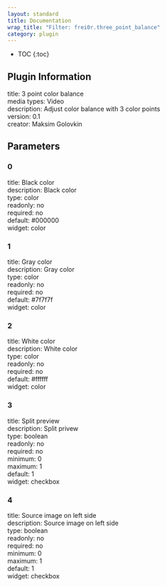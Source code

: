 ```yaml
---
layout: standard
title: Documentation
wrap_title: "Filter: frei0r.three_point_balance"
category: plugin
---
```

* TOC
{:toc}

## Plugin Information

title: 3 point color balance  
media types:
Video  
description: Adjust color balance with 3 color points  
version: 0.1  
creator: Maksim Golovkin  

## Parameters

### 0

title: Black color    
description:
Black color  
type: color  
readonly: no  
required: no  
default: #000000  
widget: color  

### 1

title: Gray color    
description:
Gray color  
type: color  
readonly: no  
required: no  
default: #7f7f7f  
widget: color  

### 2

title: White color    
description:
White color  
type: color  
readonly: no  
required: no  
default: #ffffff  
widget: color  

### 3

title: Split preview    
description:
Split privew  
type: boolean  
readonly: no  
required: no  
minimum: 0  
maximum: 1  
default: 1  
widget: checkbox  

### 4

title: Source image on left side    
description:
Source image on left side  
type: boolean  
readonly: no  
required: no  
minimum: 0  
maximum: 1  
default: 1  
widget: checkbox  

